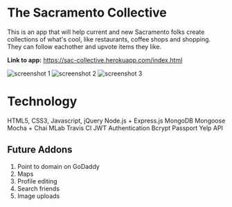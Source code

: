 # The Sacramento Collective

This is an app that will help current and new Sacramento folks create collections of what's cool, like restaurants, coffee shops and shopping. They can follow eachother and upvote items they like.

<strong>Link to app:</strong>
https://sac-collective.herokuapp.com/index.html



![screenshot 1](sac-collective/screenshot-1 "Landing page")
![screenshot 2](sac-collective/screenshot-2 "Feed")
![screenshot 3](sac-collective/screenshot-3 "Follow friends")

# Technology

HTML5, CSS3, Javascript, jQuery
Node.js + Express.js
MongoDB
Mongoose
Mocha + Chai
MLab
Travis CI
JWT Authentication
Bcrypt
Passport
Yelp API

## Future Addons

1. Point to domain on GoDaddy 
2. Maps
3. Profile editing
4. Search friends
5. Image uploads
